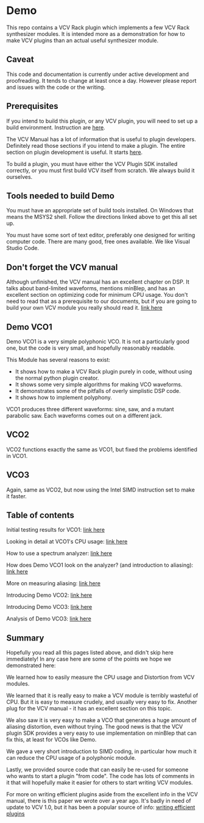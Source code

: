 # Demo

This repo contains a VCV Rack plugin which implements a few VCV Rack synthesizer modules. It is intended more as a demonstration for how to make VCV plugins than an actual useful synthesizer module.

## Caveat

This code and documentation is currently under active development and proofreading. It tends to change at least once a day. However please report and issues with the code or the writing.

## Prerequisites

If you intend to build this plugin, or any VCV plugin, you will need to set up a build environment. Instruction are [here](https://vcvrack.com/manual/Building).

The VCV Manual has a lot of information that is useful to plugin developers. Definitely read those sections if you intend to make a plugin. The entire section on plugin development is useful. It starts [here](https://vcvrack.com/manual/PluginDevelopmentTutorial).

To build a plugin, you must have either the VCV Plugin SDK installed correctly, or you must first build VCV itself from scratch. We always build it ourselves.

## Tools needed to build Demo

You must have an appropriate set of build tools installed. On Windows that means the MSYS2 shell. Follow the directions linked above to get this all set up.

You must have some sort of text editor, preferably one designed for writing computer code. There are many good, free ones available. We like Visual Studio Code.

## Don't forget the VCV manual

Although unfinished, the VCV manual has an excellent chapter on DSP. It talks about band-limited waveforms, mentions minBlep, and has an excellent section on optimizing code for minimum CPU usage. You don't need to read that as a prerequisite to our documents, but if you are going to build your own VCV module you really should read it. [link here](https://vcvrack.com/manual/DSP)

## Demo VCO1

Demo VCO1 is a very simple polyphonic VCO. It is not a particularly good one, but the code is very small, and hopefully reasonably readable.

This Module has several reasons to exist:

* It shows how to make a VCV Rack plugin purely in code, without using the normal python plugin creator.
* It shows some very simple algorithms for making VCO waveforms.
* It demonstrates some of the pitfalls of overly simplistic DSP code.
* It shows how to implement polyphony.

VCO1 produces three different waveforms: sine, saw, and a mutant parabolic saw. Each waveforms comes out on a different jack.

## VCO2

VCO2 functions exactly the same as VCO1, but fixed the problems identified in VCO1.

## VCO3

Again, same as VCO2, but now using the Intel SIMD instruction set to make it faster.

## Table of contents

Initial testing results for VCO1: [link here](./docs/vco1-first.md)

Looking in detail at VCO1's CPU usage: [link here](./docs/vco1-cpu.md)

How to use a spectrum analyzer: [link here](./docs/analyzer.md)

How does Demo VCO1 look on the analyzer? (and introduction to aliasing): [link here](./docs/aliasing.md)

More on measuring aliasing: [link here](./docs/aliasing2.md)

Introducing Demo VCO2: [link here](./docs/vco2.md)

Introducing Demo VCO3: [link here](./docs/vco3.md)

Analysis of Demo VCO3: [link here](./docs/vco3-cpu.md)

## Summary

Hopefully you read all this pages listed above, and didn't skip here immediately! In any case here are some of the points we hope we demonstrated here:

We learned how to easily measure the CPU usage and Distortion from VCV modules.

We learned that it is really easy to make a VCV module is terribly wasteful of CPU. But it is easy to measure crudely, and usually very easy to fix. Another plug for the VCV manual - it has an excellent section on this topic.

We also saw it is very easy to make a VCO that generates a huge amount of aliasing distortion, even without trying. The good news is that the VCV plugin SDK provides a very easy to use implementation on minBlep that can fix this, at least for VCOs like Demo.

We gave a very short introduction to SIMD coding, in particular how much it can reduce the CPU usage of a polyphonic module.

Lastly, we provided source code that can easily be re-used for someone who wants to start a plugin "from code". The code has lots of comments in it that will hopefully make it easier for others to start writing VCV modules.

For more on writing efficient plugins aside from the excellent info in the VCV manual, there is this paper we wrote over a year ago. It's badly in need of update to VCV 1.0, but it has been a popular source of info: [writing efficient plugins](https://github.com/squinkylabs/SquinkyVCV/blob/master/docs/efficient-plugins.md)

